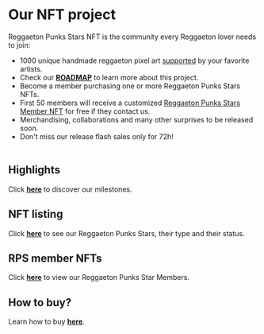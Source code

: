# Our NFT project

Reggaeton Punks Stars NFT is the community every Reggaeton lover needs to join:
* 1000 unique handmade reggaeton pixel art [supported](highlights.html) by your favorite artists.
* Check our [<b>ROADMAP</b>](roadmap.html) to learn more about this project.
* Become a member purchasing one or more Reggaeton Punks Stars NFTs.
* First 50 members will receive a customized [Reggaeton Punks Stars Member NFT](https://opensea.io/collection/reggaetoncommunity) for free if they contact us. 
* Merchandising, collaborations and many other surprises to be released soon.
* Don't miss our release flash sales only for 72h! <br><br>


## Highlights
Click [<b>here</b>](highlights.html) to discover our milestones. <br>

## NFT listing
Click [<b>here</b>](nfts.html) to see our Reggaeton Punks Stars, their type and their status. <br>

## RPS member NFTs
Click [<b>here</b>](https://opensea.io/collection/reggaetoncommunity) to view our Reggaeton Punks Star Members. <br>

## How to buy?
Learn how to buy [<b>here</b>](https://www.instagram.com/p/CTw7BcJhhd-/).
